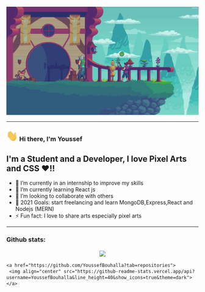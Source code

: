 
<p align="center"> 
    <img src="https://raw.githubusercontent.com/YoussefBouhalla/YoussefBouhalla/main/pixel-art-gif.gif">
</p>

---
### <img src="https://raw.githubusercontent.com/ABSphreak/ABSphreak/master/gifs/Hi.gif" width="30px"> Hi there, I'm Youssef 

## I'm a Student and a Developer, I love Pixel Arts and CSS ❤!!

- 🔭 I’m currently in an internship to improve my skills
- 🌱 I’m currently learning React js
- 👯 I’m looking to collaborate with others
- 🥅 2021 Goals: start freelancing and learn MongoDB,Express,React and Nodejs (MERN)
- ⚡ Fun fact: I love to share arts especially pixel arts
---

### Github stats:
<p align="center"> 
    <a href="https://github.com/YoussefBouhalla?tab=repositories">
      <img align="center" src="https://github-readme-stats.vercel.app/api/top-langs/?username=YoussefBouhalla&theme=dark"/>
    </a>

    <a href="https://github.com/YoussefBouhalla?tab=repositories">
     <img align="center" src="https://github-readme-stats.vercel.app/api?username=YoussefBouhalla&line_height=40&show_icons=true&theme=dark">
    </a>
</p>

